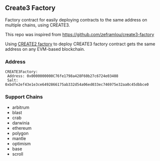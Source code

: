 ## Create3 Factory
Factory contract for easily deploying contracts to the same address on multiple chains, using CREATE3.

This repo was inspired from https://github.com/zeframlou/create3-factory

Using [CREATE2 factory](https://github.com/safe-global/safe-singleton-factory) to deploy CREATE3 factory contract gets the same address on any EVM-based blockchain.

### Address
```
CREATE3Factory:
 Address: 0x0000000000C76fe1798a428F60b27c6724e03408
 Salt:    0xbdfe2ef43e1e3ce6492866175ab332d54a06ed033ec746975e32aa0c45dbbce0
```

### Support Chains
- arbitrum
- blast
- crab
- darwinia
- ethereum
- polygon
- mantle
- optimism
- base
- scroll

